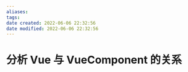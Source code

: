 ```yaml
---
aliases:
tags:
date created: 2022-06-06 22:32:56
date modified: 2022-06-06 22:32:56
---
```


# 分析 Vue 与 VueComponent 的关系
